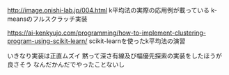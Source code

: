 http://image.onishi-lab.jp/004.html
k平均法の実際の応用例が載っている
k-meansのフルスクラッチ実装

https://ai-kenkyujo.com/programming/how-to-implement-clustering-program-using-scikit-learn/
scikit-learnを使ったk平均法の演習

いきなり実装は正直ムズイ
黙って深さ有線及び幅優先探索の実装をしたほうが良さそう
なんだかんだでやったことないし
